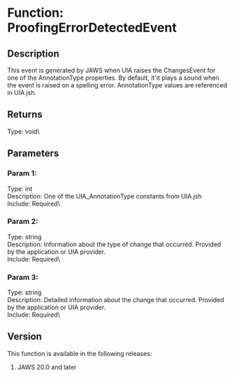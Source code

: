 # Function: ProofingErrorDetectedEvent

## Description

This event is generated by JAWS when UIA raises the ChangesEvent for one
of the AnnotationType properties. By default, it\'it plays a sound when
the event is raised on a spelling error. AnnotationType values are
referenced in UIA.jsh.

## Returns

Type: void\

## Parameters

### Param 1:

Type: int\
Description: One of the UIA_AnnotationType constants from UIA.jsh\
Include: Required\

### Param 2:

Type: string\
Description: Information about the type of change that occurred.
Provided by the application or UIA provider.\
Include: Required\

### Param 3:

Type: string\
Description: Detailed information about the change that occurred.
Provided by the application or UIA provider.\
Include: Required\

## Version

This function is available in the following releases:

1.  JAWS 20.0 and later
